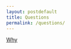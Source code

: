 ```yaml
---
layout: postdefault
title: Questions
permalink: /questions/
---
```


[Why](https://natotox.github.io/Authors-of-the-Caribbean/2022/08/14/why.html)